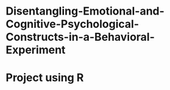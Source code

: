 # Disentangling-Emotional-and-Cognitive-Psychological-Constructs-in-a-Behavioral-Experiment
# Project using R
